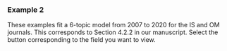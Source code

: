 ### Example 2

These examples fit a 6-topic model from 2007 to 2020 for the IS and OM journals. This corresponds to Section 4.2.2 in our manuscript. Select the button corresponding to the field you want to view.
